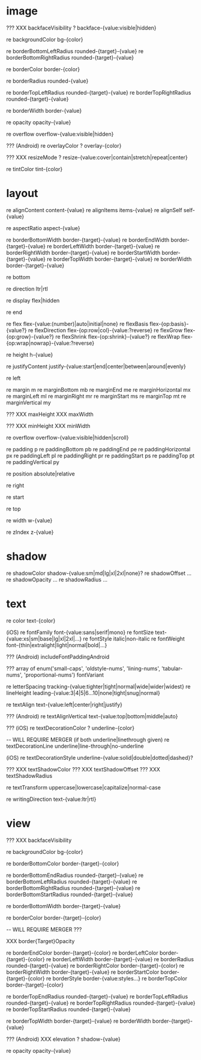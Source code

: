 # image

???
XXX backfaceVisibility ? backface-{value:visible|hidden}

re backgroundColor bg-{color}

re borderBottomLeftRadius rounded-{target}-{value}
re borderBottomRightRadius rounded-{target}-{value}

re borderColor border-{color}

re borderRadius rounded-{value}

re borderTopLeftRadius rounded-{target}-{value}
re borderTopRightRadius rounded-{target}-{value}

re borderWidth border-{value}

re opacity opacity-{value}

re overflow overflow-{value:visible|hidden}

??? (Android)
re overlayColor ? overlay-{color}

???
XXX resizeMode ? resize-{value:cover|contain|stretch|repeat|center}

re tintColor tint-{color}

# layout

re alignContent content-{value}
re alignItems items-{value}
re alignSelf self-{value}

re aspectRatio aspect-{value}

re borderBottomWidth border-{target}-{value}
re borderEndWidth border-{target}-{value}
re borderLeftWidth border-{target}-{value}
re borderRightWidth border-{target}-{value}
re borderStartWidth border-{target}-{value}
re borderTopWidth border-{target}-{value}
re borderWidth border-{target}-{value}

re bottom

re direction ltr|rtl

re display flex|hidden

re end

re flex flex-{value:(number)|auto|initial|none}
re flexBasis flex-{op:basis}-{value?}
re flexDirection flex-{op:row|col}-{value:?reverse}
re flexGrow flex-{op:grow}-{value?}
re flexShrink flex-{op:shrink}-{value?}
re flexWrap flex-{op:wrap|nowrap}-{value:?reverse}

re height h-{value}

re justifyContent justify-{value:start|end|center|between|around|evenly}

re left

re margin m
re marginBottom mb
re marginEnd me
re marginHorizontal mx
re marginLeft ml
re marginRight mr
re marginStart ms
re marginTop mt
re marginVertical my

???
XXX maxHeight
XXX maxWidth

???
XXX minHeight
XXX minWidth

re overflow overflow-{value:visible|hidden|scroll}

re padding p
re paddingBottom pb
re paddingEnd pe
re paddingHorizontal px
re paddingLeft pl
re paddingRight pr
re paddingStart ps
re paddingTop pt
re paddingVertical py

re position absolute|relative

re right

re start

re top

re width w-{value}

re zIndex z-{value}

# shadow

re shadowColor shadow-{value:sm|md|lg|xl|2xl|none}?
re shadowOffset ...
re shadowOpacity ...
re shadowRadius ...

# text

re color text-{color}

(iOS)
re fontFamily font-{value:sans|serif|mono}
re fontSize text-{value:xs|sm|base|lg|xl|2xl|...}
re fontStyle italic|non-italic
re fontWeight font-{thin|extralight|light|normal|bold|...}

??? (Android)
includeFontPaddingAndroid

???
array of enum('small-caps', 'oldstyle-nums', 'lining-nums', 'tabular-nums', 'proportional-nums')
fontVariant

re letterSpacing tracking-{value:tighter|tight|normal|wide|wider|widest}
re lineHeight leading-{value:3|4|5|6...10|none|tight|snug|normal}

re textAlign text-{value:left|center|right|justify}

??? (Android)
re textAlignVertical text-{value:top|bottom|middle|auto}

??? (iOS)
re textDecorationColor ? underline-{color}

-- WILL REQUIRE MERGER (if both underline|linethrough given)
re textDecorationLine underline|line-through|no-underline

(iOS)
re textDecorationStyle underline-{value:solid|double|dotted|dashed}?

???
XXX textShadowColor
???
XXX textShadowOffset
???
XXX textShadowRadius

re textTransform uppercase|lowercase|capitalize|normal-case

re writingDirection text-{value:ltr|rtl}

# view

???
XXX backfaceVisibility

re backgroundColor bg-{color}

re borderBottomColor border-{target}-{color}

re borderBottomEndRadius rounded-{target}-{value}
re borderBottomLeftRadius rounded-{target}-{value}
re borderBottomRightRadius rounded-{target}-{value}
re borderBottomStartRadius rounded-{target}-{value}

re borderBottomWidth border-{target}-{value}

re borderColor border-{target}-{color}

-- WILL REQUIRE MERGER
???

XXX border{Target}Opacity

re borderEndColor border-{target}-{color}
re borderLeftColor border-{target}-{color}
re borderLeftWidth border-{target}-{value}
re borderRadius rounded-{target}-{value}
re borderRightColor border-{target}-{color}
re borderRightWidth border-{target}-{value}
re borderStartColor border-{target}-{color}
re borderStyle border-{value:styles...}
re borderTopColor border-{target}-{color}

re borderTopEndRadius rounded-{target}-{value}
re borderTopLeftRadius rounded-{target}-{value}
re borderTopRightRadius rounded-{target}-{value}
re borderTopStartRadius rounded-{target}-{value}

re borderTopWidth border-{target}-{value}
re borderWidth border-{target}-{value}

??? (Android)
XXX elevation ? shadow-{value}

re opacity opacity-{value}

